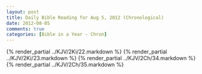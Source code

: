 ```yaml
---
layout: post
title: Daily Bible Reading for Aug 5, 2012 (Chronological)
date: 2012-08-05
comments: true
categories: [Bible in a Year - Chron]
---
```

{% render_partial ../KJV/2Ki/22.markdown %}
{% render_partial ../KJV/2Ki/23.markdown %}
{% render_partial ../KJV/2Ch/34.markdown %}
{% render_partial ../KJV/2Ch/35.markdown %}
